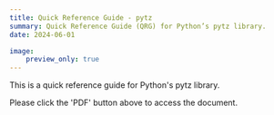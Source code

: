 ```yaml
---
title: Quick Reference Guide - pytz
summary: Quick Reference Guide (QRG) for Python’s pytz library.
date: 2024-06-01

image:
    preview_only: true
---
```


This is a quick reference guide for Python's pytz library. 

Please click the 'PDF' button above to access the document. 
